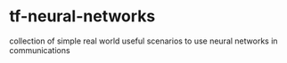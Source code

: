 # tf-neural-networks
collection of simple real world useful scenarios to use neural networks in communications

